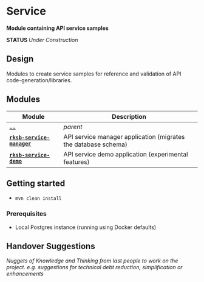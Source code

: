 # Service

**Module containing API service samples**

**STATUS** _Under Construction_


## Design

Modules to create service samples for reference and validation of API code-generation/libraries.


## Modules

Module          | Description
--------------- | ------------- 
[**`..`**](../README.md) | *parent*
[**`rksb-service-manager`**](./rksb-service-manager/README.md)  |  API service manager application (migrates the database schema)
[**`rksb-service-demo`**](./rksb-service-demo/README.md)        |  API service demo application (experimental features)


## Getting started

* `mvn clean install` 

### Prerequisites

* Local Postgres instance (running using Docker defaults)


## Handover Suggestions

_Nuggets of Knowledge and Thinking from last people to work on the project._
_e.g. suggestions for technical debt reduction, simplification or enhancements_


